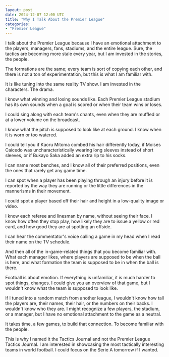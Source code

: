 ```yaml
---
layout: post
date: 2024-12-07 12:00 UTC
title: "Why I Talk About the Premier League"
categories:
- "Premier League"
---
```


I talk about the Premier League because I have an emotional attachment to the players, managers, fans, stadiums, and the entire league. Sure, the tactics are becoming more stale every year, but I am invested in the stories, the people.

<!---more--->

The formations are the same; every team is sort of copying each other, and there is not a ton of experimentation, but this is what I am familiar with.

It is like tuning into the same reality TV show. I am invested in the characters. The drama.

I know what winning and losing sounds like. Each Premier League stadium has its own sounds when a goal is scored or when their team wins or loses.

I could sing along with each team's chants, even when they are muffled or at a lower volume on the broadcast.

I know what the pitch is supposed to look like at each ground. I know when it is worn or too watered.

I could tell you if Kaoru Mitoma combed his hair differently today, if Moises Caicedo was uncharacteristically wearing long sleeves instead of short sleeves, or if Bukayo Saka added an extra rip to his socks.

I can name most benches, and I know all of their preferred positions, even the ones that rarely get any game time.

I can spot when a player has been playing through an injury before it is reported by the way they are running or the little differences in the mannerisms in their movement.

I could spot a player based off their hair and height in a low-quality image or video.

I know each referee and linesman by name, without seeing their face. I know how often they stop play, how likely they are to issue a yellow or red card, and how good they are at spotting an offside.

I can hear the commentator's voice calling a game in my head when I read their name on the TV schedule.

And then all of the in-game-related things that you become familiar with. What each manager likes, where players are supposed to be when the ball is here, and what formation the team is supposed to be in when the ball is there.

Football is about emotion. If everything is unfamiliar, it is much harder to spot things, changes. I could give you an overview of that game, but I wouldn't know what the team is supposed to look like.

If I tuned into a random match from another league, I wouldn't know how tall the players are, their names, their hair, or the numbers on their backs. I wouldn't know who they are. I might recognize a few players, the stadium, or a manager, but I have no emotional attachment to the game as a neutral.

It takes time, a few games, to build that connection. To become familiar with the people.

This is why I named it the Tactics Journal and not the Premier League Tactics Journal. I am interested in showcasing the most tactically interesting teams in world football. I could focus on the Serie A tomorrow if I wanted.